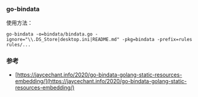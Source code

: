 

### go-bindata
使用方法：
```shell
go-bindata -o=bindata/bindata.go -ignore="\\.DS_Store|desktop.ini|README.md" -pkg=bindata -prefix=rules rules/... 
```



### 参考
- [https://jaycechant.info/2020/go-bindata-golang-static-resources-embedding/](https://jaycechant.info/2020/go-bindata-golang-static-resources-embedding/)
